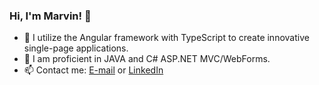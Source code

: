 ### Hi, I'm Marvin! 👋

- 🌱 I utilize the Angular framework with TypeScript to create innovative single-page applications.
- :brain: I am proficient in JAVA and C# ASP.NET MVC/WebForms.
- 📫 Contact me: <a href="mailto:marvinrusinek@gmail.com">E-mail</a> or <a href="https://www.linkedin.com/in/marvin-rusinek/">LinkedIn</a>
